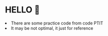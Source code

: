 <h1> HELLO 🤞</h1>
<li> There are some practice code from code PTIT</li>
<li> It may be not optimal, it just for reference</li>
